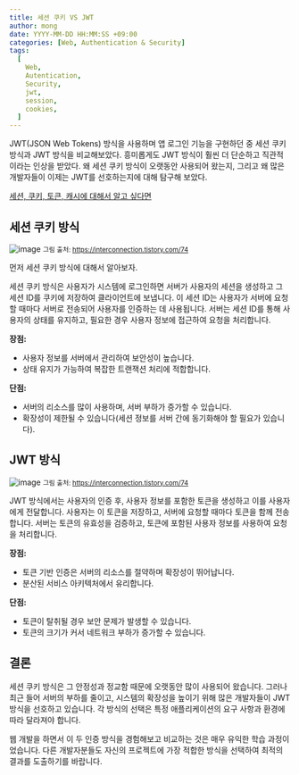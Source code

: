 ```yaml
---
title: 세션 쿠키 VS JWT
author: mong
date: YYYY-MM-DD HH:MM:SS +09:00
categories: [Web, Authentication & Security]
tags:
  [
    Web,
    Autentication,
    Security,
    jwt,
    session,
    cookies,
  ]
---
```


JWT(JSON Web Tokens) 방식을 사용하며 앱 로그인 기능을 구현하던 중 세션 쿠키 방식과 JWT 방식을 비교해보았다. 흥미롭게도 JWT 방식이 훨씬 더 단순하고 직관적이라는 인상을 받았다. 왜 세션 쿠키 방식이 오랫동안 사용되어 왔는지, 그리고 왜 많은 개발자들이 이제는 JWT를 선호하는지에 대해 탐구해 보았다.

[세션, 쿠키, 토큰, 캐시에 대해서 알고 싶다면](URL "https://seungwon9.github.io/posts/test/")

## 세션 쿠키 방식
![image](https://github.com/seungwon9/seungwon9.github.io/assets/97091772/8e0bafa0-8b7c-4ef6-b052-8e47f7b844e1)
<small>그림 출처: <https://interconnection.tistory.com/74></small>  

먼저 세션 쿠키 방식에 대해서 알아보자.

세션 쿠키 방식은 사용자가 시스템에 로그인하면 서버가 사용자의 세션을 생성하고 그 세션 ID를 쿠키에 저장하여 클라이언트에 보냅니다. 이 세션 ID는 사용자가 서버에 요청할 때마다 서버로 전송되어 사용자를 인증하는 데 사용됩니다. 서버는 세션 ID를 통해 사용자의 상태를 유지하고, 필요한 경우 사용자 정보에 접근하여 요청을 처리합니다.

**장점:**
- 사용자 정보를 서버에서 관리하여 보안성이 높습니다.
- 상태 유지가 가능하여 복잡한 트랜잭션 처리에 적합합니다.

**단점:**
- 서버의 리소스를 많이 사용하며, 서버 부하가 증가할 수 있습니다.
- 확장성이 제한될 수 있습니다(세션 정보를 서버 간에 동기화해야 할 필요가 있습니다).

## JWT 방식

![image](https://github.com/seungwon9/seungwon9.github.io/assets/97091772/b5606f45-9368-4d17-b8b1-39afd9100d32)
<small>그림 출처: <https://interconnection.tistory.com/74></small> 

JWT 방식에서는 사용자의 인증 후, 사용자 정보를 포함한 토큰을 생성하고 이를 사용자에게 전달합니다. 사용자는 이 토큰을 저장하고, 서버에 요청할 때마다 토큰을 함께 전송합니다. 서버는 토큰의 유효성을 검증하고, 토큰에 포함된 사용자 정보를 사용하여 요청을 처리합니다.

**장점:**
- 토큰 기반 인증은 서버의 리소스를 절약하며 확장성이 뛰어납니다.
- 분산된 서비스 아키텍처에서 유리합니다.

**단점:**
- 토큰이 탈취될 경우 보안 문제가 발생할 수 있습니다.
- 토큰의 크기가 커서 네트워크 부하가 증가할 수 있습니다.

## 결론

세션 쿠키 방식은 그 안정성과 정교함 때문에 오랫동안 많이 사용되어 왔습니다. 그러나 최근 들어 서버의 부하를 줄이고, 시스템의 확장성을 높이기 위해 많은 개발자들이 JWT 방식을 선호하고 있습니다. 각 방식의 선택은 특정 애플리케이션의 요구 사항과 환경에 따라 달라져야 합니다.

웹 개발을 하면서 이 두 인증 방식을 경험해보고 비교하는 것은 매우 유익한 학습 과정이었습니다. 다른 개발자분들도 자신의 프로젝트에 가장 적합한 방식을 선택하여 최적의 결과를 도출하기를 바랍니다.